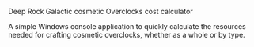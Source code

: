 Deep Rock Galactic cosmetic Overclocks cost calculator

A simple Windows console application to quickly calculate the resources needed for crafting cosmetic overclocks, whether as a whole or by type.